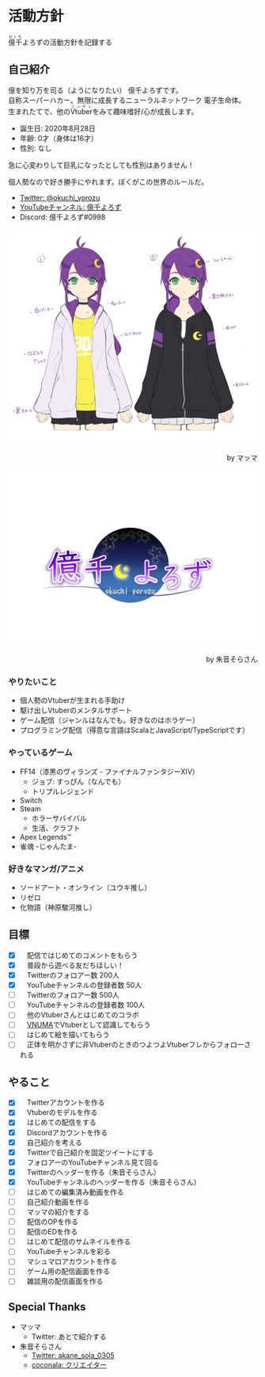 # 活動方針
<ruby>億千<rp>（</rp><rt>おくち</rt><rp>）</rp></ruby>よろずの活動方針を記録する

## 自己紹介
億を知り万を司る（ようになりたい） 億千よろずです。  
自称スーパーハカー。無限に成長するニューラルネットワーク 電子生命体。  
生まれたてで、他の<ruby>Vtuber<rp>（</rp><rt>ニンゲン</rt><rp>）</rp></ruby>をみて趣味嗜好/心が成長します。

- 誕生日: 2020年8月28日
- 年齢: 0才（身体は16才）
- 性別: なし

急に心変わりして巨乳になったとしても性別はありません！

個人勢なので好き勝手にやれます。ぼくがこの世界のルールだ。

- [Twitter: @okuchi_yorozu](https://twitter.com/okuchi_yorozu)
- [YouTubeチャンネル: 億千よろず](https://www.youtube.com/channel/UCpEsTR5Nnd0-HgKngIQqbmA)
- Discord: 億千よろず#0998

![億千よろずラフスケッチ](src/images/okuchi-yorozu-rough.jpg)
<div style="text-align: right">by マッマ</div>

![億千よろずロゴ](src/images/okuchi-yorozu-logo.png)
<div style="text-align: right">by 朱音そらさん</div>

### やりたいこと
- 個人勢のVtuberが生まれる手助け
- 駆け出しVtuberのメンタルサポート
- ゲーム配信（ジャンルはなんでも。好きなのはホラゲー）
- プログラミング配信（得意な言語はScalaとJavaScript/TypeScriptです）

### やっているゲーム
- FF14（漆黒のヴィランズ - ファイナルファンタジーXIV）
  - ジョブ: すっぴん（なんでも）
  - トリプルレジェンド
- Switch
- Steam
  - ホラーサバイバル
  - 生活、クラフト
- Apex Legends™
- 雀魂 -じゃんたま-

### 好きなマンガ/アニメ
- ソードアート・オンライン（ユウキ推し）
- リゼロ
- 化物語（神原駿河推し）

## 目標
- [x] 　配信ではじめてのコメントをもらう
- [x] 　普段から遊べる友だちほしい！
- [x] 　Twitterのフォロアー数 200人
- [x] 　YouTubeチャンネルの登録者数 50人
- [ ] 　Twitterのフォロアー数 500人
- [ ] 　YouTubeチャンネルの登録者数 100人
- [ ] 　他のVtuberさんとはじめてのコラボ
- [ ] 　[VNUMA](https://hiyoko.sonoj.net/)でVtuberとして認識してもらう
- [ ] 　はじめて絵を描いてもらう
- [ ] 　正体を明かさずに非VtuberのときのつよつよVtuberフレからフォローされる

## やること
- [x] 　Twitterアカウントを作る
- [x] 　Vtuberのモデルを作る
- [x] 　はじめての配信をする
- [x] 　Discordアカウントを作る
- [x] 　自己紹介を考える
- [x] 　Twitterで自己紹介を固定ツイートにする
- [x] 　フォロアーのYouTubeチャンネル見て回る
- [x] 　Twitterのヘッダーを作る（朱音そらさん）
- [x] 　YouTubeチャンネルのヘッダーを作る（朱音そらさん）
- [ ] 　はじめての編集済み動画を作る
- [ ] 　自己紹介動画を作る
- [ ] 　マッマの紹介をする
- [ ] 　配信のOPを作る
- [ ] 　配信のEDを作る
- [ ] 　はじめて配信のサムネイルを作る
- [ ] 　YouTubeチャンネルを彩る
- [ ] 　マシュマロアカウントを作る
- [ ] 　ゲーム用の配信画面を作る
- [ ] 　雑談用の配信画面を作る

## Special Thanks
- マッマ
  - Twitter: あとで紹介する
- 朱音そらさん
  - [Twitter: akane_sola_0305](https://twitter.com/akane_sola_0305)
  - [coconala: クリエイター](https://profile.coconala.com/users/2007490)
